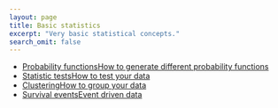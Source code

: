 ```yaml
---
layout: page
title: Basic statistics  
excerpt: "Very basic statistical concepts."
search_omit: false
---
```


<ul class="post-list">
  <li><article><a href="probs/index.html">Probability functions<span class="excerpt">How to generate different probability functions</span></a></article></li>
  <li><article><a href="tests/index.html">Statistic tests<span class="excerpt">How to test your data</span></a></article></li>
  <li><article><a href="cluster/index.html">Clustering<span class="excerpt">How to group your data</span></a></article></li>
  <li><article><a href="survival/index.html">Survival events<span class="excerpt">Event driven data</span></a></article></li>  
</ul>

